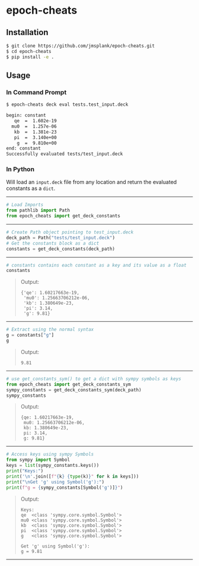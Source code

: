# epoch-cheats

## Installation
```bash
$ git clone https://github.com/jmsplank/epoch-cheats.git
$ cd epoch-cheats
$ pip install -e .
```

## Usage

### In Command Prompt
```bash
$ epoch-cheats deck eval tests.test_input.deck

begin: constant
   qe  =  1.602e-19
  mu0  =  1.257e-06
   kb  =  1.381e-23
   pi  =  3.140e+00
    g  =  9.810e+00
end: constant
Successfully evaluated tests/test_input.deck
```

### In Python

Will load an `input.deck` file from any location and return the evaluated constants as a `dict`.

---

```python
# Load Imports
from pathlib import Path
from epoch_cheats import get_deck_constants
```

---

```python
# Create Path object pointing to test_input.deck
deck_path = Path("tests/test_input.deck")
# Get the constants block as a dict
constants = get_deck_constants(deck_path)
```

---

```python
# constants contains each constant as a key and its value as a float
constants
```
> Output:
> 
>     {'qe': 1.60217663e-19,
>      'mu0': 1.25663706212e-06,
>      'kb': 1.380649e-23,
>      'pi': 3.14,
>      'g': 9.81}

---

```python
# Extract using the normal syntax
g = constants["g"]
g
```
> Output:
> 
>     9.81

---

```python
# use get_constants_sym() to get a dict with sympy symbols as keys
from epoch_cheats import get_deck_constants_sym
sympy_constants = get_deck_constants_sym(deck_path)
sympy_constants
```
> Output:
> 
>     {qe: 1.60217663e-19,
>      mu0: 1.25663706212e-06,
>      kb: 1.380649e-23,
>      pi: 3.14,
>      g: 9.81}

---

```python
# Access keys using sympy Symbols
from sympy import Symbol
keys = list(sympy_constants.keys())
print("Keys:")
print('\n'.join([f"{k} {type(k)}" for k in keys]))
print("\nGet 'g' using Symbol('g'):")
print(f"g = {sympy_constants[Symbol('g')]}")

```
> Output:
> 
>     Keys:
>     qe  <class 'sympy.core.symbol.Symbol'>
>     mu0 <class 'sympy.core.symbol.Symbol'>
>     kb  <class 'sympy.core.symbol.Symbol'>
>     pi  <class 'sympy.core.symbol.Symbol'>
>     g   <class 'sympy.core.symbol.Symbol'>
>     
>     Get 'g' using Symbol('g'):
>     g = 9.81

---